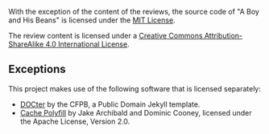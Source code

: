 With the exception of the content of the reviews,
the source code of "A Boy and His Beans" is
licensed under the [MIT License](LICENSE).

The review content is licensed under a
[Creative Commons Attribution-ShareAlike 4.0 International License](http://creativecommons.org/licenses/by-sa/4.0/).


## Exceptions

This project makes use of the following software that is licensed separately:

- [DOCter](https://github.com/cfpb/DOCter) by the CFPB,
  a Public Domain Jekyll template.
- [Cache Polyfill](https://github.com/coonsta/cache-polyfill) by Jake Archibald
  and Dominic Cooney, licensed under the Apache License, Version 2.0.
